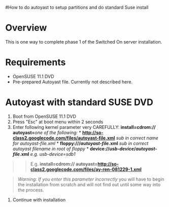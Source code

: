 #How to do autoyast to setup partitions and do standard Suse install

# Overview #
This is one way to complete phase 1 of the Switched On server installation.

# Requirements #
  * OpenSUSE 11.1 DVD
  * Pre-prepared Autoyast file.  Currently not described here.

# Autoyast with standard SUSE DVD #
  1. Boot from OpenSUSE 11.1 DVD
  1. Press "Esc" at boot menu within 2 seconds
  1. Enter following kernel parameter very CAREFULLY: **install=cdrom:// autoyast=**_one of the following:_
    * **http://so-class2.googlecode.com/files/autoyast-file.xml** _sub in correct name for autoyast-file.xml_
    * **floppy:///_autoyast-file_.xml**  _sub in correct autoyast filename in root of floppy_
    * **device://_usb-device_/_autoyast-file_.xml**  _e.g. usb-device=sdb1_
> > E.g. **install=cdrom:// autoyast=http://so-class2.googlecode.com/files/ay-ren-081229-1.xml** <br>
<blockquote><i>Warning: If you enter this parameter incorrectly</i> you will have to begin the installation from scratch and will not find out until some way into the process.<br>
</blockquote><ol><li>Continue with installation